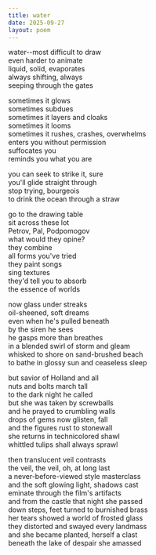 ```yaml
---
title: water
date: 2025-09-27
layout: poem
---
```

water--most difficult to draw  
even harder to animate  
liquid, solid, evaporates  
always shifting, always  
seeping through the gates  

sometimes it glows  
sometimes subdues  
sometimes it layers and cloaks  
sometimes it looms  
sometimes it rushes, crashes, overwhelms  
enters you without permission  
suffocates you  
reminds you what you are  

you can seek to strike it, sure  
you'll glide straight through  
stop trying, bourgeois  
to drink the ocean through a straw  

go to the drawing table  
sit across these lot  
Petrov, Pal, Podpomogov  
what would they opine?  
they combine  
all forms you've tried  
they paint songs  
sing textures  
they'd tell you to absorb  
the essence of worlds  

now glass under streaks  
oil-sheened, soft dreams  
even when he's pulled beneath  
by the siren he sees  
he gasps more than breathes  
in a blended swirl of storm and gleam  
whisked to shore on sand-brushed beach  
to bathe in glossy sun and ceaseless sleep  

but savior of Holland and all  
nuts and bolts march tall  
to the dark night he called  
but she was taken by screwballs  
and he prayed to crumbling walls  
drops of gems now glisten, fall  
and the figures rust to stonewall  
she returns in technicolored shawl  
whittled tulips shall always sprawl  

then translucent veil contrasts  
the veil, the veil, oh, at long last  
a never-before-viewed style masterclass  
and the soft glowing light, shadows cast  
eminate through the film's artifacts    
and from the castle that night she passed  
down steps, feet turned to burnished brass  
her tears showed a world of frosted glass  
they distorted and swayed every landmass   
and she became planted, herself a clast  
beneath the lake of despair she amassed 


